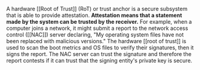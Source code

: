 A hardware [[Root of Trust]] (RoT) or trust anchor is a secure subsystem that is able to provide attestation. **Attestation means that a statement made by the system can be trusted by the receiver.** For example, when a computer joins a network, it might submit a report to the network access control ([[NAC]]) server declaring, "My operating system files have not been replaced with malicious versions." The hardware [[root of trust]] is used to scan the boot metrics and OS files to verify their signatures, then it signs the report. The NAC server can trust the signature and therefore the report contests if it can trust that the signing entity's private key is secure. 